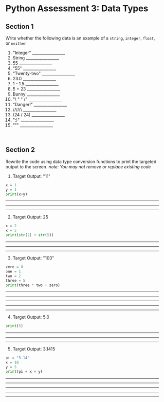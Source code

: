 # Python Assessment 3: Data Types

## Section 1
Write whether the following data is an example of a `string`, `integer`, `float`, or `neither`

1. "Integer"     _________________
3. String        _________________
4. 55            _________________
5. "55"          _________________
6. "Twenty-two"  _________________
7. 23.0          _________________
8. 1 - 1.5       _________________
9. 5 + 23        _________________
10. Bunny        _________________
11. "\\ \" \" /"  _________________
12. "Danger!"    _________________
13. /\/\/\/\/\   _________________
14. (24 / 24)    _________________
15. ":)"         _________________
16. """          _________________


<br/>


## Section 2
Rewrite the code using data type conversion functions to print the targeted output to the screen. *note: You may not remove or replace existing code*

1. Target Output: "11"
~~~python
x = 1
y = 1
print(x+y)
~~~
_________________
_________________
_________________

2. Target Output: 25
~~~python
x = 2
x = 5
print(str(2) + str(5))
~~~
_________________
_________________
_________________

3. Target Output: "100"
~~~python
zero = 0
one = 1
two = 2
three = 5
print(three * two + zero)
~~~
_________________
_________________
_________________
_________________
_________________

4. Target Output: 5.0
~~~python
print(5)
~~~
_________________
_________________
_________________

5. Target Output: 3.1415
~~~python
pi = "3.14"
x = 10
y = 5
print(pi + x + y)
~~~
_________________
_________________
_________________
_________________
_________________




